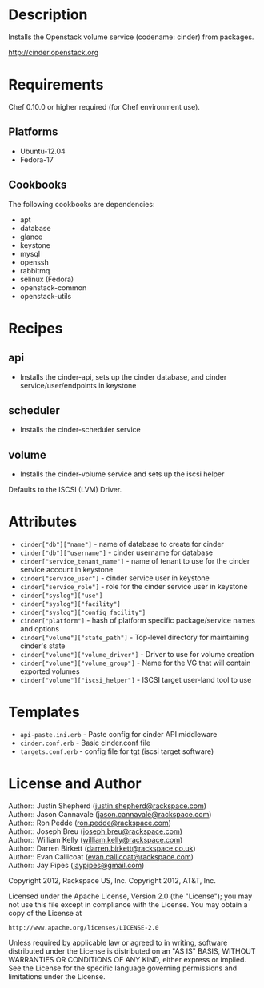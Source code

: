 Description
===========

Installs the Openstack volume service (codename: cinder) from packages.

http://cinder.openstack.org

Requirements
============

Chef 0.10.0 or higher required (for Chef environment use).

Platforms
--------

* Ubuntu-12.04
* Fedora-17

Cookbooks
---------

The following cookbooks are dependencies:

* apt
* database
* glance
* keystone
* mysql
* openssh
* rabbitmq
* selinux (Fedora)
* openstack-common
* openstack-utils

Recipes
=======

api
----
- Installs the cinder-api, sets up the cinder database,
 and cinder service/user/endpoints in keystone

scheduler
----
- Installs the cinder-scheduler service

volume
----
- Installs the cinder-volume service and sets up the iscsi helper

Defaults to the ISCSI (LVM) Driver.

Attributes
==========

* `cinder["db"]["name"]` - name of database to create for cinder
* `cinder["db"]["username"]` - cinder username for database
* `cinder["service_tenant_name"]` - name of tenant to use for the cinder service account in keystone
* `cinder["service_user"]` - cinder service user in keystone
* `cinder["service_role"]` - role for the cinder service user in keystone
* `cinder["syslog"]["use"]`
* `cinder["syslog"]["facility"]`
* `cinder["syslog"]["config_facility"]`
* `cinder["platform"]` - hash of platform specific package/service names and options
* `cinder["volume"]["state_path"]` - Top-level directory for maintaining cinder's state
* `cinder["volume"]["volume_driver"]` - Driver to use for volume creation
* `cinder["volume"]["volume_group"]` - Name for the VG that will contain exported volumes
* `cinder["volume"]["iscsi_helper"]` - ISCSI target user-land tool to use

Templates
=====
* `api-paste.ini.erb` - Paste config for cinder API middleware
* `cinder.conf.erb` - Basic cinder.conf file
* `targets.conf.erb` - config file for tgt (iscsi target software)

License and Author
==================

Author:: Justin Shepherd (<justin.shepherd@rackspace.com>)  
Author:: Jason Cannavale (<jason.cannavale@rackspace.com>)  
Author:: Ron Pedde (<ron.pedde@rackspace.com>)  
Author:: Joseph Breu (<joseph.breu@rackspace.com>)  
Author:: William Kelly (<william.kelly@rackspace.com>)  
Author:: Darren Birkett (<darren.birkett@rackspace.co.uk>)  
Author:: Evan Callicoat (<evan.callicoat@rackspace.com>)  
Author:: Jay Pipes (<jaypipes@gmail.com>)  

Copyright 2012, Rackspace US, Inc.
Copyright 2012, AT&T, Inc.

Licensed under the Apache License, Version 2.0 (the "License");
you may not use this file except in compliance with the License.
You may obtain a copy of the License at

    http://www.apache.org/licenses/LICENSE-2.0

Unless required by applicable law or agreed to in writing, software
distributed under the License is distributed on an "AS IS" BASIS,
WITHOUT WARRANTIES OR CONDITIONS OF ANY KIND, either express or implied.
See the License for the specific language governing permissions and
limitations under the License.
